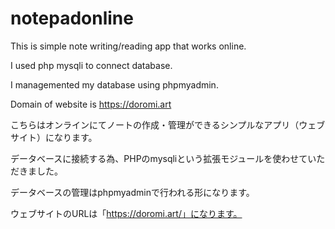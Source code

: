 # notepadonline
This is simple note writing/reading app that works online.

I used php mysqli to connect database.

I managemented my database using phpmyadmin.

Domain of website is https://doromi.art

こちらはオンラインにてノートの作成・管理ができるシンプルなアプリ（ウェブサイト）になります。

データベースに接続する為、PHPのmysqliという拡張モジュールを使わせていただきました。

データベースの管理はphpmyadminで行われる形になります。

ウェブサイトのURLは「https://doromi.art/」になります。
